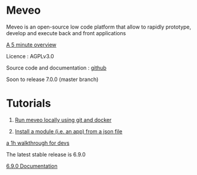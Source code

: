 Meveo
=====

Meveo is an open-source low code platform that allow to rapidly prototype, develop and execute back and front applications

[A 5 minute overview](https://vimeo.com/665033310)

Licence : AGPLv3.0

Source code and documentation : [github](https://github.com/meveo-org/meveo)

Soon to release 7.0.0 (master branch)


# Tutorials

1. [Run meveo locally using git and docker](https://vimeo.com/manage/videos/665443054)

2. [Install a module (i.e. an app) from a json file](https://vimeo.com/manage/videos/664075926)


[a 1h walkthrough for devs](https://vimeo.com/665033310)


The latest stable release is 6.9.0

[6.9.0 Documentation](6.9)

